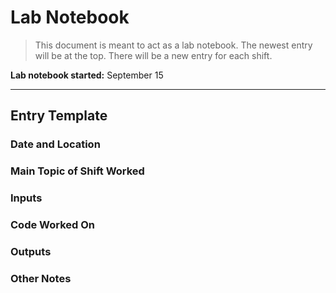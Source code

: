 # Lab Notebook

> This document is meant to act as a lab notebook. The newest entry will be at the top. There will be a new entry for each shift.

**Lab notebook started:** September 15

---

## Entry Template

### Date and Location

### Main Topic of Shift Worked

### Inputs

### Code Worked On

### Outputs

### Other Notes